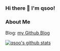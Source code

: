 ### Hi there 👋 I'm qsoo!

### About Me
Blog: [my Github Blog](qsoo.github.io)

[![qsoo's github stats](https://github-readme-stats.vercel.app/api?username=qsoo)](https://github.com/anuraghazra/github-readme-stats)


<!--
**qsoo/qsoo** is a ✨ _special_ ✨ repository because its `README.md` (this file) appears on your GitHub profile.

Here are some ideas to get you started:

- 🔭 I’m currently working on ...
- 🌱 I’m currently learning ...
- 👯 I’m looking to collaborate on ...
- 🤔 I’m looking for help with ...
- 💬 Ask me about ...
- 📫 How to reach me: ...
- 😄 Pronouns: ...
- ⚡ Fun fact: ...
-->
